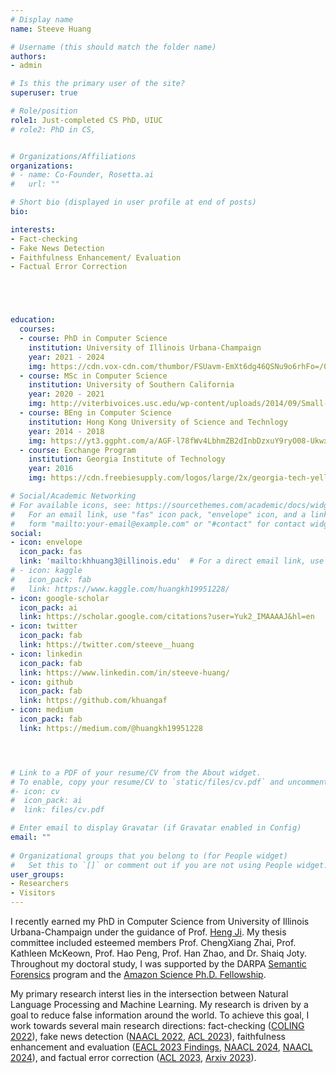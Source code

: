 ```yaml
---
# Display name
name: Steeve Huang

# Username (this should match the folder name)
authors:
- admin

# Is this the primary user of the site?
superuser: true

# Role/position
role1: Just-completed CS PhD, UIUC
# role2: PhD in CS,


# Organizations/Affiliations
organizations:
# - name: Co-Founder, Rosetta.ai
#   url: ""

# Short bio (displayed in user profile at end of posts)
bio: 

interests:
- Fact-checking
- Fake News Detection
- Faithfulness Enhancement/ Evaluation
- Factual Error Correction





education:
  courses:
  - course: PhD in Computer Science
    institution: University of Illinois Urbana-Champaign
    year: 2021 - 2024
    img: https://cdn.vox-cdn.com/thumbor/FSUavm-EmXt6dg46QSNu9o6rhFo=/0x0:800x400/1400x1400/filters:focal(336x136:464x264):format(jpeg)/cdn.vox-cdn.com/uploads/chorus_image/image/56187477/DHNkdRfXoAEp2VD.0.jpg
  - course: MSc in Computer Science
    institution: University of Southern California
    year: 2020 - 2021
    img: http://viterbivoices.usc.edu/wp-content/uploads/2014/09/Small-Use-Shield_GoldOnCard.jpg
  - course: BEng in Computer Science
    institution: Hong Kong University of Science and Technlogy
    year: 2014 - 2018
    img: https://yt3.ggpht.com/a/AGF-l78fWv4LbhmZB2dInbDzxuY9ryO08-UkwxzTqQ=s900-c-k-c0xffffffff-no-rj-mo
  - course: Exchange Program
    institution: Georgia Institute of Technology
    year: 2016
    img: https://cdn.freebiesupply.com/logos/large/2x/georgia-tech-yellow-jackets-2-logo-png-transparent.png

# Social/Academic Networking
# For available icons, see: https://sourcethemes.com/academic/docs/widgets/#icons
#   For an email link, use "fas" icon pack, "envelope" icon, and a link in the
#   form "mailto:your-email@example.com" or "#contact" for contact widget.
social:
- icon: envelope
  icon_pack: fas
  link: 'mailto:khhuang3@illinois.edu'  # For a direct email link, use "mailto:test@example.org".
# - icon: kaggle
#   icon_pack: fab
#   link: https://www.kaggle.com/huangkh19951228/  
- icon: google-scholar
  icon_pack: ai
  link: https://scholar.google.com/citations?user=Yuk2_IMAAAAJ&hl=en
- icon: twitter
  icon_pack: fab
  link: https://twitter.com/steeve__huang    
- icon: linkedin
  icon_pack: fab
  link: https://www.linkedin.com/in/steeve-huang/
- icon: github
  icon_pack: fab
  link: https://github.com/khuangaf
- icon: medium
  icon_pack: fab
  link: https://medium.com/@huangkh19951228  




# Link to a PDF of your resume/CV from the About widget.
# To enable, copy your resume/CV to `static/files/cv.pdf` and uncomment the lines below.  
#- icon: cv
#  icon_pack: ai
#  link: files/cv.pdf

# Enter email to display Gravatar (if Gravatar enabled in Config)
email: ""
  
# Organizational groups that you belong to (for People widget)
#   Set this to `[]` or comment out if you are not using People widget.  
user_groups:
- Researchers
- Visitors
---
```


I recently earned my PhD in Computer Science from University of Illinois Urbana-Champaign under the guidance of Prof. [Heng Ji](http://blender.cs.illinois.edu/hengji.html). My thesis committee included esteemed members Prof. ChengXiang Zhai, Prof. Kathleen McKeown, Prof. Hao Peng, Prof. Han Zhao, and Dr. Shaiq Joty. Throughout my doctoral study, I was supported by the DARPA [Semantic Forensics](https://www.darpa.mil/program/semantic-forensics) program and the [Amazon Science Ph.D. Fellowship](https://cs.illinois.edu/news/Amazon-names-Huang-Zhong-inagural-fellows-AICE-research). 


My primary research interst lies in the intersection between Natural Language Processing and Machine Learning. My research is driven by a goal to reduce false information around the world. To achieve this goal, I work towards several main research directions: fact-checking ([COLING 2022](https://aclanthology.org/2022.coling-1.86/)), fake news detection ([NAACL 2022](https://aclanthology.org/2022.naacl-main.40/), [ACL 2023](https://aclanthology.org/2023.acl-long.815/)), faithfulness enhancement and evaluation ([EACL 2023 Findings](https://aclanthology.org/2023.findings-eacl.37/), [NAACL 2024](https://arxiv.org/abs/2311.09521), [NAACL 2024](https://arxiv.org/abs/2309.09369)), and factual error correction ([ACL 2023](https://aclanthology.org/2023.acl-long.311/), [Arxiv 2023](https://arxiv.org/abs/2312.10160)).


